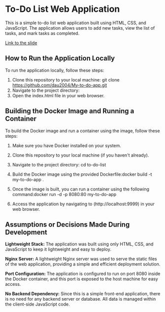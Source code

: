 # To-Do List Web Application
This is a simple to-do list web application built using HTML, CSS, and JavaScript. The application allows users to add new tasks, view the list of tasks, and mark tasks as completed.

[Link to the slide](https://www.canva.com/design/DAGBMZmMH38/OGPo11dL8qZjL_zN24VOVA/edit?utm_content=DAGBMZmMH38&utm_campaign=designshare&utm_medium=link2&utm_source=sharebutton)

## How to Run the Application Locally
To run the application locally, follow these steps:

1. Clone this repository to your local machine:
   git clone https://github.com/dau2004/My-to-do-app.git
2. Navigate to the project directory:
3. Open the index.html file in your web browser.

## Building the Docker Image and Running a Container
To build the Docker image and run a container using the image, follow these steps:

1. Make sure you have Docker installed on your system.

2. Clone this repository to your local machine (if you haven't already).

3. Navigate to the project directory: cd to-do-list
4. Build the Docker image using the provided Dockerfile:docker build -t my-to-do-app .
5. Once the image is built, you can run a container using the following command:docker run -d -p 8080:80 my-to-do-app
6. Access the application by navigating to (http://localhost:9999) in your web browser.

## Assumptions or Decisions Made During Development
**Lightweight Stack:** The application was built using only HTML, CSS, and JavaScript to keep it lightweight and easy to deploy.

**Nginx Server:** A lightweight Nginx server was used to serve the static files of the web application, providing a simple and efficient deployment solution.

**Port Configuration:** The application is configured to run on port 8080 inside the Docker container, and this port is exposed to the host machine for easy access.

**No Backend Dependency:** Since this is a simple front-end application, there is no need for any backend server or database. All data is managed within the client-side JavaScript code.






